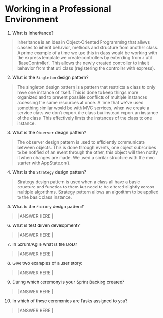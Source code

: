 # Working in a Professional Environment
01. What is Inheritance?

> Inheritance is an idea in Object-Oriented Programming that allows classes to inherit behavior, methods and structure from another class. A prime example of a time we use this in class would be working with the express template we create controllers by extending from a util 'BaseController'. This allows the newly created controller to inheit behavior from that util class (registering the controller with express).

02. What is the `Singleton` design pattern?

> The singleton design pattern is a pattern that restricts a class to only have one instance of itself. This is done to keep things more organized and to prevent possible conflicts of multiple instances accessing the same resources at once. A time that we've used something similar would be with MVC services, when we create a service class we don't export the class but instead export an instance of the class. This effectively limits the instances of the class to one instance.

03. What is the `Observer` design pattern?

> The observer design pattern is used to efficiently communicate between objects. This is done through events, one object subscribes to be notified of an event through the other, this object will then notify it when changes are made. We used a similar structure with the mvc starter with AppState.on().

04. What is the `Strategy` design pattern?

> Strategy design pattern is used when a class all have a basic structure and function to them but need to be altered slightly across multiple algorithms. Strategy pattern allows an algorithm to be applied to the basic class instance.

05. What is the `Factory` design pattern?

> | ANSWER HERE |

06. What is test driven development?

> | ANSWER HERE |

07. In Scrum/Agile what is the DoD?

> | ANSWER HERE |

08. Give two examples of a user story:

> | ANSWER HERE |

09. During which ceremony is your Sprint Backlog created?

> | ANSWER HERE |

10. In which of these ceremonies are Tasks assigned to you?

> | ANSWER HERE |
